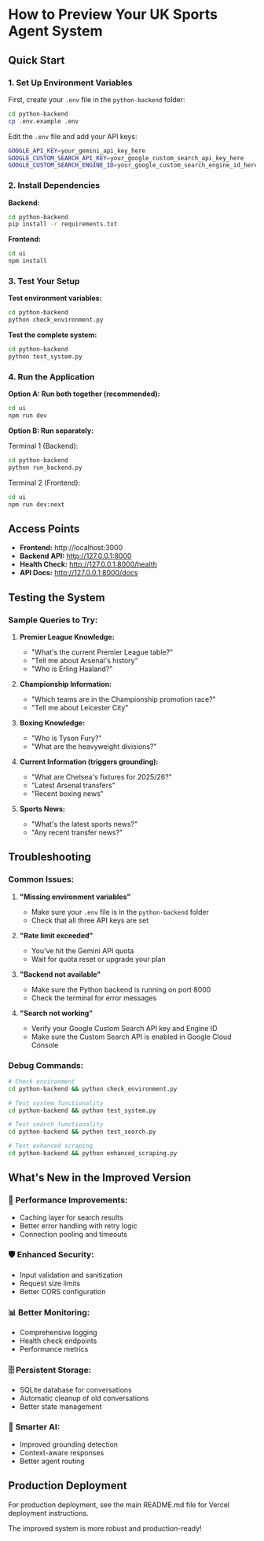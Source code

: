 # How to Preview Your UK Sports Agent System

## Quick Start

### 1. Set Up Environment Variables

First, create your `.env` file in the `python-backend` folder:

```bash
cd python-backend
cp .env.example .env
```

Edit the `.env` file and add your API keys:
```bash
GOOGLE_API_KEY=your_gemini_api_key_here
GOOGLE_CUSTOM_SEARCH_API_KEY=your_google_custom_search_api_key_here
GOOGLE_CUSTOM_SEARCH_ENGINE_ID=your_google_custom_search_engine_id_here
```

### 2. Install Dependencies

**Backend:**
```bash
cd python-backend
pip install -r requirements.txt
```

**Frontend:**
```bash
cd ui
npm install
```

### 3. Test Your Setup

**Test environment variables:**
```bash
cd python-backend
python check_environment.py
```

**Test the complete system:**
```bash
cd python-backend
python test_system.py
```

### 4. Run the Application

**Option A: Run both together (recommended):**
```bash
cd ui
npm run dev
```

**Option B: Run separately:**

Terminal 1 (Backend):
```bash
cd python-backend
python run_backend.py
```

Terminal 2 (Frontend):
```bash
cd ui
npm run dev:next
```

## Access Points

- **Frontend:** http://localhost:3000
- **Backend API:** http://127.0.0.1:8000
- **Health Check:** http://127.0.0.1:8000/health
- **API Docs:** http://127.0.0.1:8000/docs

## Testing the System

### Sample Queries to Try:

1. **Premier League Knowledge:**
   - "What's the current Premier League table?"
   - "Tell me about Arsenal's history"
   - "Who is Erling Haaland?"

2. **Championship Information:**
   - "Which teams are in the Championship promotion race?"
   - "Tell me about Leicester City"

3. **Boxing Knowledge:**
   - "Who is Tyson Fury?"
   - "What are the heavyweight divisions?"

4. **Current Information (triggers grounding):**
   - "What are Chelsea's fixtures for 2025/26?"
   - "Latest Arsenal transfers"
   - "Recent boxing news"

5. **Sports News:**
   - "What's the latest sports news?"
   - "Any recent transfer news?"

## Troubleshooting

### Common Issues:

1. **"Missing environment variables"**
   - Make sure your `.env` file is in the `python-backend` folder
   - Check that all three API keys are set

2. **"Rate limit exceeded"**
   - You've hit the Gemini API quota
   - Wait for quota reset or upgrade your plan

3. **"Backend not available"**
   - Make sure the Python backend is running on port 8000
   - Check the terminal for error messages

4. **"Search not working"**
   - Verify your Google Custom Search API key and Engine ID
   - Make sure the Custom Search API is enabled in Google Cloud Console

### Debug Commands:

```bash
# Check environment
cd python-backend && python check_environment.py

# Test system functionality
cd python-backend && python test_system.py

# Test search functionality
cd python-backend && python test_search.py

# Test enhanced scraping
cd python-backend && python enhanced_scraping.py
```

## What's New in the Improved Version

### 🚀 Performance Improvements:
- Caching layer for search results
- Better error handling with retry logic
- Connection pooling and timeouts

### 🛡️ Enhanced Security:
- Input validation and sanitization
- Request size limits
- Better CORS configuration

### 📊 Better Monitoring:
- Comprehensive logging
- Health check endpoints
- Performance metrics

### 🗄️ Persistent Storage:
- SQLite database for conversations
- Automatic cleanup of old conversations
- Better state management

### 🤖 Smarter AI:
- Improved grounding detection
- Context-aware responses
- Better agent routing

## Production Deployment

For production deployment, see the main README.md file for Vercel deployment instructions.

The improved system is more robust and production-ready!